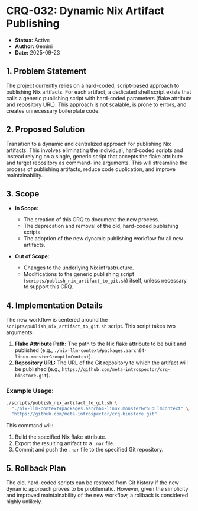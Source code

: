 # CRQ-032: Dynamic Nix Artifact Publishing

*   **Status:** Active
*   **Author:** Gemini
*   **Date:** 2025-09-23

## 1. Problem Statement

The project currently relies on a hard-coded, script-based approach to publishing Nix artifacts. For each artifact, a dedicated shell script exists that calls a generic publishing script with hard-coded parameters (flake attribute and repository URL). This approach is not scalable, is prone to errors, and creates unnecessary boilerplate code.

## 2. Proposed Solution

Transition to a dynamic and centralized approach for publishing Nix artifacts. This involves eliminating the individual, hard-coded scripts and instead relying on a single, generic script that accepts the flake attribute and target repository as command-line arguments. This will streamline the process of publishing artifacts, reduce code duplication, and improve maintainability.

## 3. Scope

*   **In Scope:**
    *   The creation of this CRQ to document the new process.
    *   The deprecation and removal of the old, hard-coded publishing scripts.
    *   The adoption of the new dynamic publishing workflow for all new artifacts.

*   **Out of Scope:**
    *   Changes to the underlying Nix infrastructure.
    *   Modifications to the generic publishing script (`scripts/publish_nix_artifact_to_git.sh`) itself, unless necessary to support this CRQ.

## 4. Implementation Details

The new workflow is centered around the `scripts/publish_nix_artifact_to_git.sh` script. This script takes two arguments:

1.  **Flake Attribute Path:** The path to the Nix flake attribute to be built and published (e.g., `./nix-llm-context#packages.aarch64-linux.monsterGroupLlmContext`).
2.  **Repository URL:** The URL of the Git repository to which the artifact will be published (e.g., `https://github.com/meta-introspector/crq-binstore.git`).

### Example Usage:

```bash
./scripts/publish_nix_artifact_to_git.sh \
  "./nix-llm-context#packages.aarch64-linux.monsterGroupLlmContext" \
  "https://github.com/meta-introspector/crq-binstore.git"
```

This command will:

1.  Build the specified Nix flake attribute.
2.  Export the resulting artifact to a `.nar` file.
3.  Commit and push the `.nar` file to the specified Git repository.

## 5. Rollback Plan

The old, hard-coded scripts can be restored from Git history if the new dynamic approach proves to be problematic. However, given the simplicity and improved maintainability of the new workflow, a rollback is considered highly unlikely.
